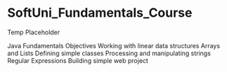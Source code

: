 # SoftUni_Fundamentals_Course
Temp Placeholder

Java Fundamentals Objectives
Working with linear data structures
Arrays and Lists
Defining simple classes
Processing and manipulating strings
Regular Expressions
Building simple web project



